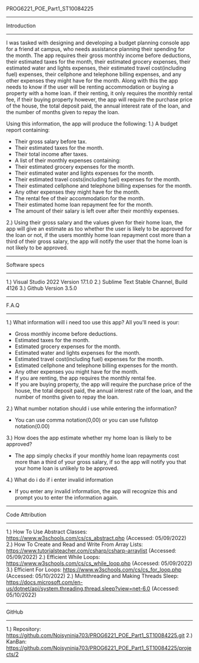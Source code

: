 PROG6221_POE_Part1_ST10084225

*****************
Introduction
*****************

I was tasked with designing and developing a budget planning console app for a friend at campus, who needs assistance planning their spending for the month. The app requires their gross monthly income before deductions, their estimated taxes for the month, their estimated grocery expenses, their estimated water and lights expenses, their estimated travel cost(including fuel) expenses, their cellphone and telephone billing expenses, and any other expenses they might have for the month. Along with this the app needs to know if the user will be renting accommodation or buying a property with a home loan. if their renting, it only requires the monthly rental fee,
if their buying property however, the app will require the purchase price of the house, the total deposit paid, the annual interest rate of the loan, and the number of months given to repay the loan.

Using this information, the app will produce the following:
1.) A budget report containing:
- Their gross salary before tax.
- Their estimated taxes for the month.
- Their total income after taxes.
- A list of their monthly expenses containing:
- Their estimated grocery expenses for the month.
- Their estimated water and lights expenses for the month.
- Their estimated travel costs(including fuel) expenses for the month.
- Their estimated cellphone and telephone billing expenses for the month.
- Any other expenses they might have for the month.
- The rental fee of their accommodation for the month.
- Their estimated home loan repayment fee for the month.
- The amount of their salary is left over after their monthly expenses.

2.) Using their gross salary and the values given for their home loan, the app will give an estimate as too whether the user is likely to be approved for the loan or not, if the users monthly home loan repayment cost more than a third of their gross salary, the app will notify the user that the home loan is not likely to be approved.

*****************
Software specs
*****************

1.) Visual Studio 2022 Version 17.1.0
2.) Sublime Text Stable Channel, Build 4126
3.) Github Version 3.5.0

*****************
F.A.Q
*****************

1.) What information will i need too use this app?
All you'll need is your:
- Gross monthly income before deductions.
- Estimated taxes for the month.
- Estimated grocery expenses for the month.
- Estimated water and lights expenses for the month.
- Estimated travel cost(including fuel) expenses for the month.
- Estimated cellphone and telephone billing expenses for the month.
- Any other expenses you might have for the month.
- If you are renting, the app requires the monthly rental fee.
- If you are buying property, the app will require the purchase price of the house, the total deposit paid, the annual interest rate of the loan, and the number of months given to repay the loan.

2.) What number notation should i use while entering the information?
- You can use comma notation(0,00) or you can use fullstop notation(0.00)

3.) How does the app estimate whether my home loan is likely to be approved?
- The app simply checks if your monthly home loan repayments cost more than a third of your gross salary, if so the app will notify you that your home loan is unlikely to be approved.

4.) What do i do if i enter invalid information
- If you enter any invalid information, the app will recognize this and prompt you to enter the information again.

*****************
Code Attribution
*****************

1.) How To Use Abstract Classes: https://www.w3schools.com/cs/cs_abstract.php (Accessed: 05/09/2022)
2.) How To Create and Read and Write From Array Lists: https://www.tutorialsteacher.com/csharp/csharp-arraylist (Accessed: 05/09/2022)
2.) Efficient While Loops: https://www.w3schools.com/cs/cs_while_loop.php (Accessed: 05/09/2022)
3.) Efficient For Loops: https://www.w3schools.com/cs/cs_for_loop.php (Accessed: 05/10/2022)
2.) Multithreading and Making Threads Sleep: https://docs.microsoft.com/en-us/dotnet/api/system.threading.thread.sleep?view=net-6.0 (Accessed: 05/10/2022)

*****************
GitHub
*****************

1.) Repository: https://github.com/Noisyninja703/PROG6221_POE_Part1_ST10084225.git
2.) KanBan: https://github.com/Noisyninja703/PROG6221_POE_Part1_ST10084225/projects/2
